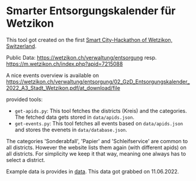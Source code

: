 # Smarter Entsorgungskalender für Wetzikon
This tool got created on the first [Smart City-Hackathon of Wetzikon, Switzerland](https://smart-city-wetzikon.ch/hackathon-2/).

Public Data: https://wetzikon.ch/verwaltung/entsorgung resp. https://m.wetzikon.ch/index.php?apid=7215088

A nice events overview is available on https://wetzikon.ch/verwaltung/entsorgung/02_GzD_Entsorgungskalender_2022_A3_Stadt_Wetzikon.pdf/at_download/file

provided tools:
 * `get-apids.py`: This tool fetches the districts (Kreis) and the categories. The fetched data gets stored in `data/apids.json`.
 * `get-events.py`: This tool fetches all events based on `data/apids.json` and stores the evenets in `data/database.json`.

The categories 'Sonderabfall', 'Papier' and 'Schleifservice' are common to all districts. However the website lists them again (with different apids) on all districts. For simplicity we keep it that way, meaning one always has to select a district.

Example data is provides in [data](data). This data got grabbed on 11.06.2022.

